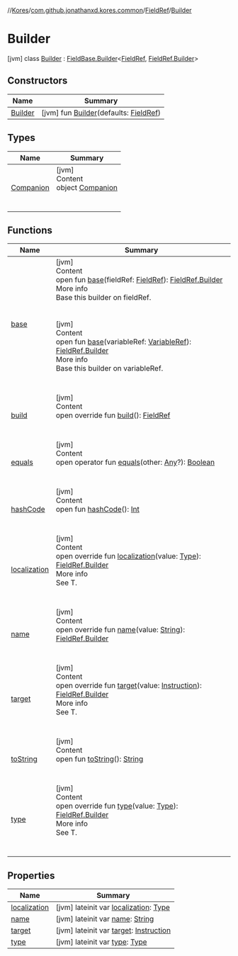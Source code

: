 //[Kores](../../../index.md)/[com.github.jonathanxd.kores.common](../../index.md)/[FieldRef](../index.md)/[Builder](index.md)



# Builder  
 [jvm] class [Builder](index.md) : [FieldBase.Builder](../../../com.github.jonathanxd.kores.base/-field-base/-builder/index.md)<[FieldRef](../index.md), [FieldRef.Builder](index.md)>    


## Constructors  
  
|  Name|  Summary| 
|---|---|
| <a name="com.github.jonathanxd.kores.common/FieldRef.Builder/Builder/#com.github.jonathanxd.kores.common.FieldRef/PointingToDeclaration/"></a>[Builder](-builder.md)| <a name="com.github.jonathanxd.kores.common/FieldRef.Builder/Builder/#com.github.jonathanxd.kores.common.FieldRef/PointingToDeclaration/"></a> [jvm] fun [Builder](-builder.md)(defaults: [FieldRef](../index.md))   <br>


## Types  
  
|  Name|  Summary| 
|---|---|
| <a name="com.github.jonathanxd.kores.common/FieldRef.Builder.Companion///PointingToDeclaration/"></a>[Companion](-companion/index.md)| <a name="com.github.jonathanxd.kores.common/FieldRef.Builder.Companion///PointingToDeclaration/"></a>[jvm]  <br>Content  <br>object [Companion](-companion/index.md)  <br><br><br>


## Functions  
  
|  Name|  Summary| 
|---|---|
| <a name="com.github.jonathanxd.kores.base/FieldBase.Builder/base/#com.github.jonathanxd.kores.common.FieldRef/PointingToDeclaration/"></a>[base](../../../com.github.jonathanxd.kores.base/-field-base/-builder/base.md)| <a name="com.github.jonathanxd.kores.base/FieldBase.Builder/base/#com.github.jonathanxd.kores.common.FieldRef/PointingToDeclaration/"></a>[jvm]  <br>Content  <br>open fun [base](../../../com.github.jonathanxd.kores.base/-field-base/-builder/base.md)(fieldRef: [FieldRef](../index.md)): [FieldRef.Builder](index.md)  <br>More info  <br>Base this builder on fieldRef.  <br><br><br>[jvm]  <br>Content  <br>open fun [base](../../../com.github.jonathanxd.kores.base/-field-base/-builder/base.md)(variableRef: [VariableRef](../../-variable-ref/index.md)): [FieldRef.Builder](index.md)  <br>More info  <br>Base this builder on variableRef.  <br><br><br>
| <a name="com.github.jonathanxd.kores.common/FieldRef.Builder/build/#/PointingToDeclaration/"></a>[build](build.md)| <a name="com.github.jonathanxd.kores.common/FieldRef.Builder/build/#/PointingToDeclaration/"></a>[jvm]  <br>Content  <br>open override fun [build](build.md)(): [FieldRef](../index.md)  <br><br><br>
| <a name="kotlin/Any/equals/#kotlin.Any?/PointingToDeclaration/"></a>[equals](../../../com.github.jonathanxd.kores.util/-simple-resolver/index.md#%5Bkotlin%2FAny%2Fequals%2F%23kotlin.Any%3F%2FPointingToDeclaration%2F%5D%2FFunctions%2F-427383591)| <a name="kotlin/Any/equals/#kotlin.Any?/PointingToDeclaration/"></a>[jvm]  <br>Content  <br>open operator fun [equals](../../../com.github.jonathanxd.kores.util/-simple-resolver/index.md#%5Bkotlin%2FAny%2Fequals%2F%23kotlin.Any%3F%2FPointingToDeclaration%2F%5D%2FFunctions%2F-427383591)(other: [Any](https://kotlinlang.org/api/latest/jvm/stdlib/kotlin/-any/index.html)?): [Boolean](https://kotlinlang.org/api/latest/jvm/stdlib/kotlin/-boolean/index.html)  <br><br><br>
| <a name="kotlin/Any/hashCode/#/PointingToDeclaration/"></a>[hashCode](../../../com.github.jonathanxd.kores.util/-simple-resolver/index.md#%5Bkotlin%2FAny%2FhashCode%2F%23%2FPointingToDeclaration%2F%5D%2FFunctions%2F-427383591)| <a name="kotlin/Any/hashCode/#/PointingToDeclaration/"></a>[jvm]  <br>Content  <br>open fun [hashCode](../../../com.github.jonathanxd.kores.util/-simple-resolver/index.md#%5Bkotlin%2FAny%2FhashCode%2F%23%2FPointingToDeclaration%2F%5D%2FFunctions%2F-427383591)(): [Int](https://kotlinlang.org/api/latest/jvm/stdlib/kotlin/-int/index.html)  <br><br><br>
| <a name="com.github.jonathanxd.kores.common/FieldRef.Builder/localization/#java.lang.reflect.Type/PointingToDeclaration/"></a>[localization](localization.md)| <a name="com.github.jonathanxd.kores.common/FieldRef.Builder/localization/#java.lang.reflect.Type/PointingToDeclaration/"></a>[jvm]  <br>Content  <br>open override fun [localization](localization.md)(value: [Type](https://docs.oracle.com/javase/8/docs/api/java/lang/reflect/Type.html)): [FieldRef.Builder](index.md)  <br>More info  <br>See T.  <br><br><br>
| <a name="com.github.jonathanxd.kores.common/FieldRef.Builder/name/#kotlin.String/PointingToDeclaration/"></a>[name](name.md)| <a name="com.github.jonathanxd.kores.common/FieldRef.Builder/name/#kotlin.String/PointingToDeclaration/"></a>[jvm]  <br>Content  <br>open override fun [name](name.md)(value: [String](https://kotlinlang.org/api/latest/jvm/stdlib/kotlin/-string/index.html)): [FieldRef.Builder](index.md)  <br><br><br>
| <a name="com.github.jonathanxd.kores.common/FieldRef.Builder/target/#com.github.jonathanxd.kores.Instruction/PointingToDeclaration/"></a>[target](target.md)| <a name="com.github.jonathanxd.kores.common/FieldRef.Builder/target/#com.github.jonathanxd.kores.Instruction/PointingToDeclaration/"></a>[jvm]  <br>Content  <br>open override fun [target](target.md)(value: [Instruction](../../../com.github.jonathanxd.kores/-instruction/index.md)): [FieldRef.Builder](index.md)  <br>More info  <br>See T.  <br><br><br>
| <a name="kotlin/Any/toString/#/PointingToDeclaration/"></a>[toString](../../../com.github.jonathanxd.kores.util/-simple-resolver/index.md#%5Bkotlin%2FAny%2FtoString%2F%23%2FPointingToDeclaration%2F%5D%2FFunctions%2F-427383591)| <a name="kotlin/Any/toString/#/PointingToDeclaration/"></a>[jvm]  <br>Content  <br>open fun [toString](../../../com.github.jonathanxd.kores.util/-simple-resolver/index.md#%5Bkotlin%2FAny%2FtoString%2F%23%2FPointingToDeclaration%2F%5D%2FFunctions%2F-427383591)(): [String](https://kotlinlang.org/api/latest/jvm/stdlib/kotlin/-string/index.html)  <br><br><br>
| <a name="com.github.jonathanxd.kores.common/FieldRef.Builder/type/#java.lang.reflect.Type/PointingToDeclaration/"></a>[type](type.md)| <a name="com.github.jonathanxd.kores.common/FieldRef.Builder/type/#java.lang.reflect.Type/PointingToDeclaration/"></a>[jvm]  <br>Content  <br>open override fun [type](type.md)(value: [Type](https://docs.oracle.com/javase/8/docs/api/java/lang/reflect/Type.html)): [FieldRef.Builder](index.md)  <br>More info  <br>See T.  <br><br><br>


## Properties  
  
|  Name|  Summary| 
|---|---|
| <a name="com.github.jonathanxd.kores.common/FieldRef.Builder/localization/#/PointingToDeclaration/"></a>[localization](localization.md)| <a name="com.github.jonathanxd.kores.common/FieldRef.Builder/localization/#/PointingToDeclaration/"></a> [jvm] lateinit var [localization](localization.md): [Type](https://docs.oracle.com/javase/8/docs/api/java/lang/reflect/Type.html)   <br>
| <a name="com.github.jonathanxd.kores.common/FieldRef.Builder/name/#/PointingToDeclaration/"></a>[name](name.md)| <a name="com.github.jonathanxd.kores.common/FieldRef.Builder/name/#/PointingToDeclaration/"></a> [jvm] lateinit var [name](name.md): [String](https://kotlinlang.org/api/latest/jvm/stdlib/kotlin/-string/index.html)   <br>
| <a name="com.github.jonathanxd.kores.common/FieldRef.Builder/target/#/PointingToDeclaration/"></a>[target](target.md)| <a name="com.github.jonathanxd.kores.common/FieldRef.Builder/target/#/PointingToDeclaration/"></a> [jvm] lateinit var [target](target.md): [Instruction](../../../com.github.jonathanxd.kores/-instruction/index.md)   <br>
| <a name="com.github.jonathanxd.kores.common/FieldRef.Builder/type/#/PointingToDeclaration/"></a>[type](type.md)| <a name="com.github.jonathanxd.kores.common/FieldRef.Builder/type/#/PointingToDeclaration/"></a> [jvm] lateinit var [type](type.md): [Type](https://docs.oracle.com/javase/8/docs/api/java/lang/reflect/Type.html)   <br>

